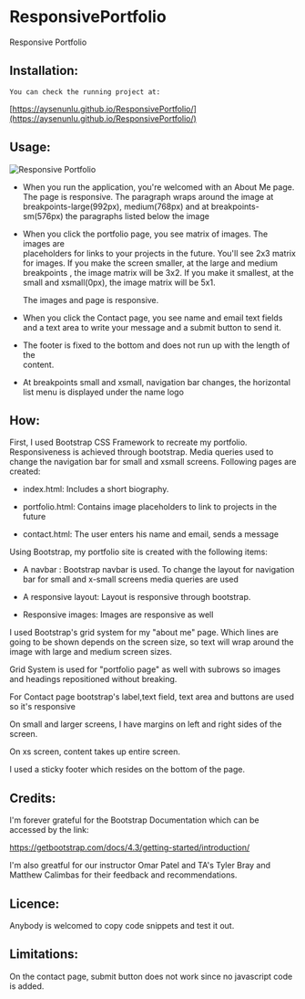 # ResponsivePortfolio

Responsive Portfolio

## Installation: ##

    You can check the running project at: 

  [https://aysenunlu.github.io/ResponsivePortfolio/](https://aysenunlu.github.io/ResponsivePortfolio/)

## Usage: ##

   ![Responsive Portfolio](assets/images/ResponsivePortfolio.gif)

   - When you run the application, you're welcomed with an About Me page.
     The page is responsive. The paragraph wraps around the image at breakpoints-large(992px), medium(768px) and at breakpoints-sm(576px) the paragraphs listed below the image

   - When you click the portfolio page, you see matrix of images. The images are      
     placeholders for links to your projects in the future. You'll see 2x3 matrix for images. If you make the screen smaller, at the large and medium breakpoints , the image matrix will be 3x2. If you make it smallest, at the small and xsmall(0px), the image matrix will be 5x1. 
     
     The images and page is responsive.

   - When you click the Contact page, you see name and email text fields and a text 
     area to write your message and a submit button to send it.  

   - The footer is fixed to the bottom and does not run up with the length of the   
     content.   

   - At breakpoints small and xsmall, navigation bar changes, the horizontal list menu 
     is displayed under the name logo

## How: ##

First, I used Bootstrap CSS Framework to recreate my portfolio. Responsiveness is achieved through bootstrap. Media queries used to change the navigation bar for small and xsmall screens. Following pages are created:

- index.html: Includes a short biography.

- portfolio.html: Contains image placeholders to link to projects in the future

- contact.html: The user enters his name and email, sends a message

Using Bootstrap, my portfolio site is created with the following items:


- A navbar : Bootstrap navbar is used. To change the layout for navigation bar for small and x-small screens media queries are used 

- A responsive layout: Layout is responsive through bootstrap.

- Responsive images: Images are responsive as well

I used Bootstrap's grid system for my "about me" page. Which lines are going to be shown depends on the screen size, so text will wrap around the image with large and medium screen sizes.

Grid System is used for "portfolio page" as well with subrows so images and headings repositioned without breaking.

For Contact page bootstrap's label,text field, text area and buttons are used so it's responsive

On small and larger screens, I have margins on left and right sides of the screen. 

On xs screen, content takes up entire screen.

I used a sticky footer which resides on the bottom of the page.

## Credits: ## 

I'm forever grateful for the Bootstrap Documentation which can be accessed by the link:

https://getbootstrap.com/docs/4.3/getting-started/introduction/

I'm also greatful for our instructor Omar Patel and TA's Tyler Bray and Matthew Calimbas for their feedback and recommendations.

## Licence: ##

Anybody is welcomed to copy code snippets and test it out.

## Limitations: ##

On the contact page, submit button does not work since no javascript code is added.



